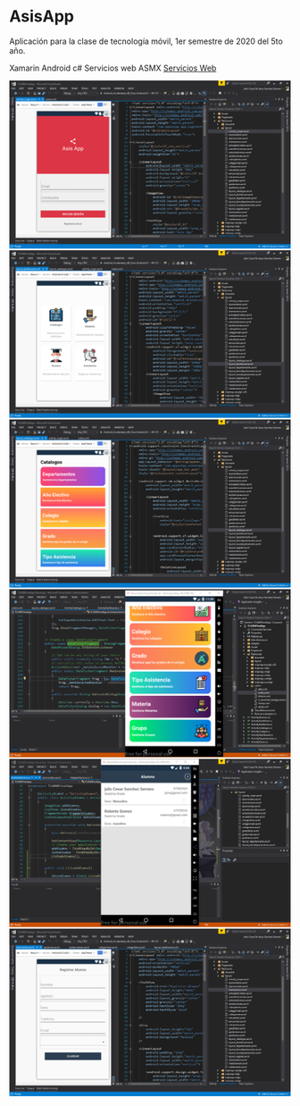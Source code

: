 # AsisApp
Aplicación para la clase de tecnología móvil, 1er semestre de 2020 del 5to año.

Xamarin Android 
c#
Servicios web ASMX [Servicios Web](http://backendasisapp.somee.com/webservice.asmx)

![Imagen 01](/img/01.png "Login")
![Imagen 02](/img/02.png "Dashboard")
![Imagen 03](/img/03.png "Catalogos")
![Imagen 04](/img/04.png "Catalogos Run")
![Imagen 05](/img/05.png "crud Alumnos main")
![Imagen 06](/img/06.png "vista Alumnos new")
